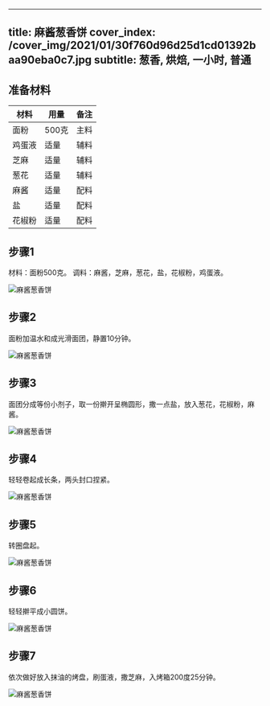 
---
title: 麻酱葱香饼
cover_index: /cover_img/2021/01/30f760d96d25d1cd01392baa90eba0c7.jpg
subtitle: 葱香, 烘焙, 一小时, 普通
---

## 准备材料

| 材料     | 用量 | 备注|
| ------- | ----- | --- |
| 面粉 | 500克| 主料 |
| 鸡蛋液 | 适量| 辅料 |
| 芝麻 | 适量| 辅料 |
| 葱花 | 适量| 辅料 |
| 麻酱 | 适量| 配料 |
| 盐 | 适量| 配料 |
| 花椒粉 | 适量| 配料 |

## 步骤1

材料：面粉500克。 调料：麻酱，芝麻，葱花，盐，花椒粉，鸡蛋液。

![麻酱葱香饼](https://i8.meishichina.com/attachment/recipe/201010/201010221731118.jpg?x-oss-process=style/p320) 

## 步骤2

面粉加温水和成光滑面团，静置10分钟。

![麻酱葱香饼](https://i8.meishichina.com/attachment/recipe/201010/201010221731242.jpg?x-oss-process=style/p320) 

## 步骤3

面团分成等份小剂子，取一份擀开呈椭圆形，撒一点盐，放入葱花，花椒粉，麻酱。

![麻酱葱香饼](https://i8.meishichina.com/attachment/recipe/201010/201010221731360.jpg?x-oss-process=style/p320) 

## 步骤4

轻轻卷起成长条，两头封口捏紧。

![麻酱葱香饼](https://i8.meishichina.com/attachment/recipe/201010/201010221731580.jpg?x-oss-process=style/p320) 

## 步骤5

转圈盘起。

![麻酱葱香饼](https://i8.meishichina.com/attachment/recipe/201010/201010221732119.jpg?x-oss-process=style/p320) 

## 步骤6

轻轻擀平成小圆饼。

![麻酱葱香饼](https://i8.meishichina.com/attachment/recipe/201010/201010221732259.jpg?x-oss-process=style/p320) 

## 步骤7

依次做好放入抹油的烤盘，刷蛋液，撒芝麻，入烤箱200度25分钟。

![麻酱葱香饼](https://i8.meishichina.com/attachment/recipe/201010/201010221732362.jpg?x-oss-process=style/p320) 

